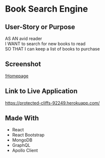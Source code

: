 # Book Search Engine

## User-Story or Purpose
AS AN avid reader <br/>
I WANT to search for new books to read <br/>
SO THAT I can keep a list of books to purchase

## Screenshot
[!Homepage](./client/src/images/readme.PNG)

## Link to Live Application
https://protected-cliffs-92249.herokuapp.com/ 

## Made With
- React
- React Bootstrap
- MongoDB
- GraphQL
- Apollo Client

